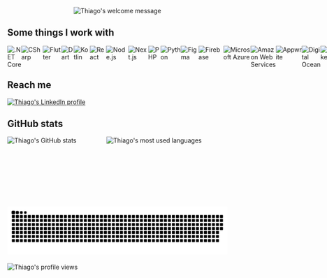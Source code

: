 <p align="center">
  <img src="https://readme-typing-svg.demolab.com?font=JetBrains+Mono&pause=1000&color=FF6E96&center=true&vCenter=true&multiline=true&width=435&height=50&lines=%F0%9F%91%8B+Hi!+I'm+Thiago!" alt="Thiago's welcome message" />
</p>

## Some things I work with

<div style="display: flex;">
  <img height="48em" src="https://cdn.jsdelivr.net/gh/devicons/devicon/icons/dotnetcore/dotnetcore-original.svg" alt=".NET Core" />
  <img height="48em" src="https://cdn.jsdelivr.net/gh/devicons/devicon/icons/csharp/csharp-original.svg" alt="CSharp" />
  <img height="48em" src="https://cdn.jsdelivr.net/gh/devicons/devicon/icons/flutter/flutter-original.svg" alt="Flutter" />
  <img height="48em" src="https://cdn.jsdelivr.net/gh/devicons/devicon/icons/dart/dart-original.svg" alt="Dart" />
  <img height="48em" src="https://cdn.jsdelivr.net/gh/devicons/devicon/icons/kotlin/kotlin-original.svg" alt="Kotlin" />
  <img height="48em" src="https://cdn.jsdelivr.net/gh/devicons/devicon/icons/react/react-original.svg" alt="React" />
  <img height="48em" src="https://cdn.jsdelivr.net/gh/devicons/devicon/icons/nodejs/nodejs-original.svg" alt="Node.js" />
  <img height="48em" src="https://cdn.jsdelivr.net/gh/devicons/devicon/icons/nextjs/nextjs-original.svg" alt="Next.js" />
  <img height="48em" src="https://cdn.jsdelivr.net/gh/devicons/devicon/icons/php/php-plain.svg" alt="PHP" />
  <img height="48em" src="https://cdn.jsdelivr.net/gh/devicons/devicon/icons/python/python-original.svg" alt="Python" />
  <img height="48em" src="https://cdn.jsdelivr.net/gh/devicons/devicon/icons/figma/figma-original.svg" alt="Figma" />
  <img height="48em" src="https://cdn.jsdelivr.net/gh/devicons/devicon/icons/firebase/firebase-plain.svg" alt="Firebase" />
  <img height="48em" src="https://cdn.jsdelivr.net/gh/devicons/devicon/icons/azure/azure-original.svg" alt="Microsoft Azure" />
  <img height="48em" src="https://cdn.jsdelivr.net/gh/devicons/devicon/icons/amazonwebservices/amazonwebservices-original.svg" alt="Amazon Web Services" />
  <img height="48em" src="https://cdn.jsdelivr.net/gh/devicons/devicon/icons/appwrite/appwrite-original.svg" alt="Appwrite" />
  <img height="48em" src="https://cdn.jsdelivr.net/gh/devicons/devicon/icons/digitalocean/digitalocean-original.svg" alt="Digital Ocean" />
  <img height="48em" src="https://cdn.jsdelivr.net/gh/devicons/devicon/icons/docker/docker-plain.svg" alt="Docker" />
  <img height="48em" src="https://cdn.jsdelivr.net/gh/devicons/devicon/icons/microsoftsqlserver/microsoftsqlserver-plain.svg" alt="Microsoft SQL Server" />
  <img height="48em" src="https://cdn.jsdelivr.net/gh/devicons/devicon/icons/mysql/mysql-original.svg" alt="MySQL" />
  <img height="48em" src="https://cdn.jsdelivr.net/gh/devicons/devicon/icons/sqlite/sqlite-original.svg" alt="SQLite" />
  <img height="48em" src="https://cdn.jsdelivr.net/gh/devicons/devicon/icons/graphql/graphql-plain.svg" alt="GraphQL" />
  <img height="48em" src="https://cdn.jsdelivr.net/gh/devicons/devicon/icons/grafana/grafana-original.svg" alt="Grafana" />
</div>

## Reach me

<div style="display: flex;">
  <a href="https://www.linkedin.com/in/thiagomastini/" target="_blank">
    <img src="https://img.shields.io/badge/-LinkedIn-%230A66C2?style=for-the-badge&logo=linkedin&logoColor=white" alt="Thiago's LinkedIn profile" />
  </a>
</div>

## GitHub stats

<div style="display: flex;">
  <img height="160em" width="45%" src="https://github-readme-stats.vercel.app/api?username=thimastini&count_private=true&show_icons=true&theme=dracula" alt="Thiago's GitHub stats" />
  <img height="160em" width="45%" src="https://github-readme-stats.vercel.app/api/top-langs/?username=thimastini&layout=compact&langs_count=10&theme=dracula" alt="Thiago's most used languages" />
  <!-- <img height="160em" width="30%" src="https://streak-stats.demolab.com/?user=thimastini&theme=dracula" alt="Thiago's GitHub streaks" /> -->
</div>

<picture>
  <source media="(prefers-color-scheme: dark)" srcset="https://raw.githubusercontent.com/thimastini/thimastini/output/github-snake-dark.svg" />
  <source media="(prefers-color-scheme: light)" srcset="https://raw.githubusercontent.com/thimastini/thimastini/output/github-snake.svg" />
  <img alt="github-snake" src="https://raw.githubusercontent.com/thimastini/thimastini/output/github-snake.svg" />
</picture>

<br />
<br />

<div style="display: flex;">
  <img src="https://hits.dwyl.com/thimastini/thimastini.svg?style=flat-square&show=unique" alt="Thiago's profile views" />
</div>
